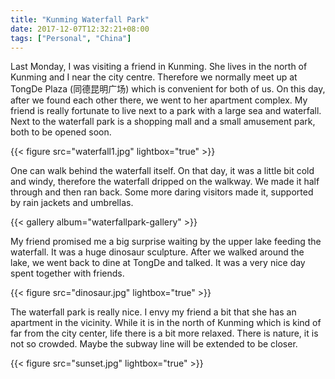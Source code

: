 ```yaml
---
title: "Kunming Waterfall Park"
date: 2017-12-07T12:32:21+08:00
tags: ["Personal", "China"]
---
```


Last Monday, I was visiting a friend in Kunming.  She lives in the north of Kunming and I near the city centre. Therefore we normally meet up at TongDe Plaza (同德昆明广场) which is convenient for both of us. On this day, after we found each other there, we went to her apartment complex. My friend is really fortunate to live next to a park with a large sea and waterfall. Next to the waterfall park is a shopping mall and a small amusement park, both to be opened soon.

{{< figure src="waterfall1.jpg" lightbox="true" >}}

One can walk behind the waterfall itself. On that day, it was a little bit cold and windy, therefore the waterfall dripped on the walkway. We made it half through and then ran back. Some more daring visitors made it, supported by rain jackets and umbrellas.

{{< gallery album="waterfallpark-gallery" >}}

My friend promised me a big surprise waiting by the upper lake feeding the waterfall. It was a huge dinosaur sculpture. After we walked around the lake, we went back to dine at TongDe and talked. It was a very nice day spent together with friends.

{{< figure src="dinosaur.jpg" lightbox="true" >}}

The waterfall park is really nice. I envy my friend a bit that she has an apartment in the vicinity. While it is in the north of Kunming which is kind of far from the city center, life there is a bit more relaxed. There is nature, it is not so crowded. Maybe the subway line will be extended to be closer.

{{< figure src="sunset.jpg" lightbox="true" >}}
